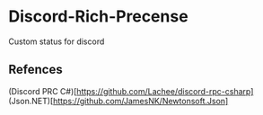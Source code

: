 # Discord-Rich-Precense
Custom status for discord

Refences
---
(Discord PRC C#)[https://github.com/Lachee/discord-rpc-csharp]
(Json.NET)[https://github.com/JamesNK/Newtonsoft.Json]
